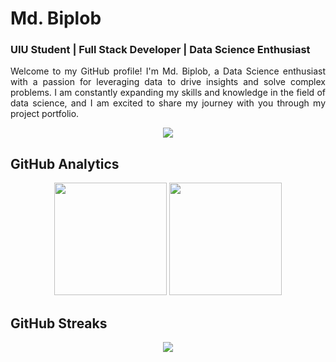 # Md. Biplob
### UIU Student | Full Stack Developer | Data Science Enthusiast
<p align="justify">
Welcome to my GitHub profile! I'm Md. Biplob, a Data Science enthusiast with a passion for leveraging data to drive insights and solve complex problems. I am constantly expanding my skills and knowledge in the field of data science, and I am excited to share my journey with you through my project portfolio.
</p>

<p align="center">
  <a href="https://github.com/Biplob-592">
    <img src="https://github-profile-summary-cards.vercel.app/api/cards/profile-details?username=Biplob-592&theme=dark" />
  </a>
</p>

## GitHub Analytics 

<p align="center"> <img height="180em" src="https://github-readme-stats-eight-theta.vercel.app/api?username=Biplob-592&show_icons=true&theme=dark&hide_border=true&include_all_commits=true&count_private=true"/> <img height="180em" src="https://github-readme-stats.vercel.app/api/top-langs/?username=Biplob-592&layout=compact&theme=dark&hide_border=true"/> </p>


## GitHub Streaks
<p align="center">
  <img src="https://streak-stats.demolab.com?user=Biplob-592&theme=dark&hide_border=true"/>
</p>
